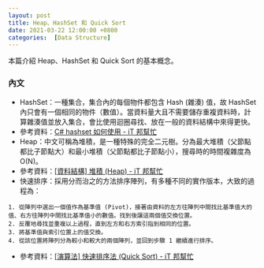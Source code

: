 ```yaml
---
layout: post
title: Heap、HashSet 和 Quick Sort
date: 2021-03-22 12:00:00 +0800
categories:  [Data Structure]
--- 
```


本篇介紹 Heap、HashSet 和 Quick Sort 的基本概念。

### 內文

- HashSet：一種集合，集合內的每個物件都包含 Hash (雜湊) 值，故 HashSet 內只會有一個相同的物件（數值）。當資料量大且不需要儲存重複資料時，計算雜湊值並放入集合，會比使用迴圈尋找、放在一般的資料結構中來得更快。
- 參考資料：[C# hashset 如何使用 - iT 邦幫忙](https://ithelp.ithome.com.tw/m/questions/10191489)
- Heap：中文可稱為堆積，是一種特殊的完全二元樹。分為最大堆積（父節點都比子節點大）和最小堆積（父節點都比子節點小），搜尋時的時間複雜度為 O(N)。
- 參考資料：[[資料結構] 堆積 (Heap) - iT 邦幫忙](https://ithelp.ithome.com.tw/m/articles/10206479)
- 快速排序：採用分而治之的方法排序陣列，有多種不同的實作版本，大致的過程為：

```
1. 從陣列中選出一個值作為基準值 (Pivot)，接著由資料的左方往陣列中間找比基準值大的值、右方往陣列中間找比基準值小的數值。找到後讓這兩個值交換位置。
2. 反覆地尋找並重複以上過程，直到左方和右方索引指到相同的位置。
3. 將基準值與索引位置上的值交換。
4. 從該位置將陣列分為較小和較大的兩個陣列，並回到步驟 1 繼續進行排序。
```

- 參考資料：[[演算法] 快速排序法 (Quick Sort) - iT 邦幫忙](https://ithelp.ithome.com.tw/articles/10202330)
